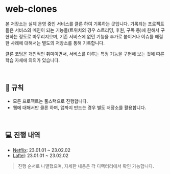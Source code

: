 # web-clones

본 저장소는 실제 운영 중인 서비스를 클론 하여 기록하는 곳입니다. 기록되는 프로젝트들은 서비스의 메인이 되는 기능들(트위치의 경우 스트리밍, 후원, 구독 등)에 한해서 구현하는 정도로 마무리지으며, 기존 서비스에 없던 기능을 추가로 붙이거나 이슈를 해결한 사례에 대해서는 별도의 저장소를 통해 기록합니다.

클론 코딩은 개인적인 취미이면서, 서비스를 이루는 특정 기능을 구현해 보는 것에 따른 학습 자체에 의의가 있습니다.

<br />

## 📝 규칙

- 모든 프로젝트는 풀스택으로 진행합니다.
- 웹에 대해서만 클론 하며, 앱까지 만드는 경우 별도 저장소를 활용합니다.

<br />

## 💻 진행 내역

- [Netflix](https://www.netflix.com): 23.01.01 ~ 23.02.02
- [Laftel](https://www.netflix.com): 23.01.01 ~ 23.02.02

> 진행 순서로 나열했으며, 자세한 내용은 각 디렉터리에서 확인 가능합니다.
